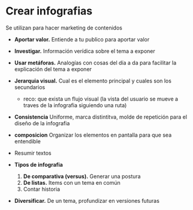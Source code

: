 # Crear infografias

Se utilizan para hacer marketing de contenidos

- **Aportar valor.** Entiende a tu publico para aportar valor

- **Investigar.** Información verídica sobre el tema a exponer

- **Usar metáforas.** Analogías con cosas del día a da para facilitar la explicación del tema a exponer

- **Jerarquia visual.** Cual es el elemento principal y cuales son los secundarios
	- reco: que exista un flujo visual (la vista del usuario se mueve a traves de la infografia siguiendo una ruta)

- **Consistencia** Uniforme, marca distintitva, molde de repetición para el diseño de la infografia

- **composicion** Organizar los elementos en pantalla para que sea entendible

- Resumir textos

- **Tipos de infografia**
	1. **De comparativa (versus).** Generar una postura
	2. **De listas.** Items con un tema en común
	3. Contar historia

- **Diversificar.** De un tema, profundizar en versiones futuras